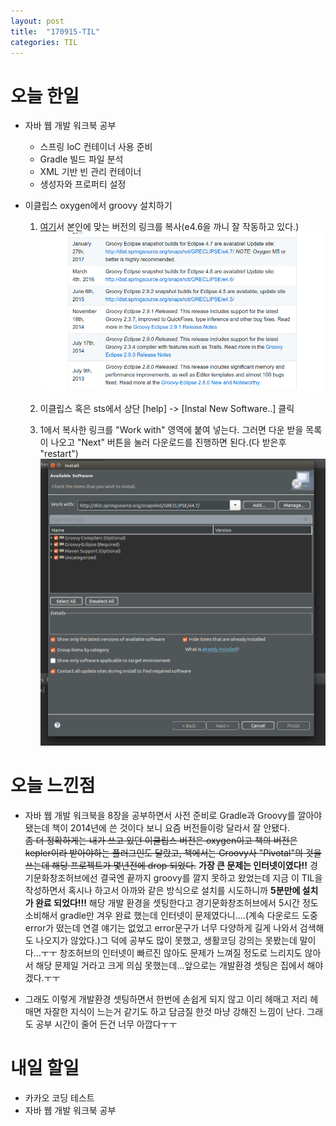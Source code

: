 ```yaml
---
layout: post
title:  "170915-TIL"
categories: TIL
---
```

오늘 한일
========
- 자바 웹 개발 워크북 공부
  - 스프링 IoC 컨테이너 사용 준비
  - Gradle 빌드 파일 분석
  - XML 기반 빈 관리 컨테이너
  - 생성자와 프로퍼티 설정

- 이클립스 oxygen에서 groovy 설치하기  

  1. [여기](https://github.com/groovy/groovy-eclipse/wiki)서 본인에 맞는 버전의 링크를 복사(e4.6을 까니 잘 작동하고 있다.)
  ![groovy](../img/groovy1.png)

  2. 이클립스 혹은 sts에서 상단 [help] -> [Instal New Software..] 클릭

  3. 1에서 복사한 링크를 "Work with" 영역에 붙여 넣는다. 그러면 다운 받을 목록이 나오고 "Next" 버튼을 눌러 다운로드를 진행하면 된다.(다 받은후 "restart")
  ![groovy2](../img/groovy3.png)



오늘 느낀점
=========
- 자바 웹 개발 워크북을 8장을 공부하면서 사전 준비로 Gradle과 Groovy를 깔아야 됐는데 책이 2014년에 쓴 것이다 보니 요즘 버전들이랑 달라서 잘 안됐다.  
~~좀 더 정확하게는 내가 쓰고 있던 이클립스 버전은 oxygen이고 책의 버전은 kepler이라 받아야하는 플러그인도 달랐고, 책에서는 Groovy사 "Pivotal"의 것을 쓰는데 해당 프로젝트가 몇년전에 drop 되었다.~~ **가장 큰 문제는 인터넷이였다!!** 경기문화창조허브에선 결국엔 끝까지 groovy를 깔지 못하고 왔었는데 지금 이 TIL을 작성하면서 혹시나 하고서 아까와 같은 방식으로 설치를 시도하니까 **5분만에 설치가 완료 되었다!!!** 해당 개발 환경을 셋팅한다고 경기문화창조허브에서 5시간 정도 소비해서 gradle만 겨우 완료 했는데 인터넷이 문제였다니....(계속 다운로드 도중 error가 떴는데 연결 얘기는 없었고 error문구가 너무 다양하게 길게 나와서 검색해도 나오지가 않았다.)그 덕에 공부도 많이 못했고, 생활코딩 강의는 못봤는데 말이다...ㅜㅜ 창조허브의 인터넷이 빠르진 않아도 문제가 느껴질 정도로 느리지도 않아서 해당 문제일 거라고 크게 의심 못했는데...앞으로는 개발환경 셋팅은 집에서 해야겠다.ㅜㅜ

- 그래도 이렇게 개발환경 셋팅하면서 한번에 손쉽게 되지 않고 이리 헤매고 저리 헤매면 자잘한 지식이 느는거 같기도 하고 담금질 한것 마냥 강해진 느낌이 난다. 그래도 공부 시간이 줄어 든건 너무 아깝다ㅜㅜ


내일 할일
========
- 카카오 코딩 테스트
- 자바 웹 개발 워크북 공부
